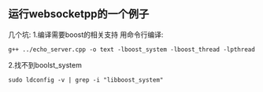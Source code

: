 ## 运行websocketpp的一个例子

几个坑:
1.编译需要boost的相关支持
用命令行编译:
```
g++ ../echo_server.cpp -o text -lboost_system -lboost_thread -lpthread
```
2.找不到boolst_system
```
sudo ldconfig -v | grep -i "libboost_system"
```
